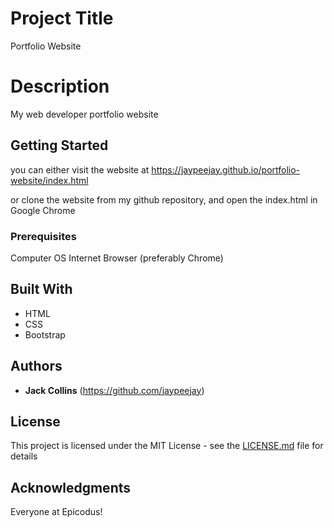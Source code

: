 # Project Title

Portfolio Website

# Description

My web developer portfolio website

## Getting Started

you can either visit the website at https://jaypeejay.github.io/portfolio-website/index.html

or clone the website from my github repository, and open the index.html in Google Chrome

### Prerequisites

Computer
OS
Internet Browser (preferably Chrome)



## Built With

* HTML
* CSS
* Bootstrap



## Authors

* **Jack Collins**  (https://github.com/jaypeejay)



## License

This project is licensed under the MIT License - see the [LICENSE.md](LICENSE.md) file for details

## Acknowledgments

Everyone at Epicodus!
